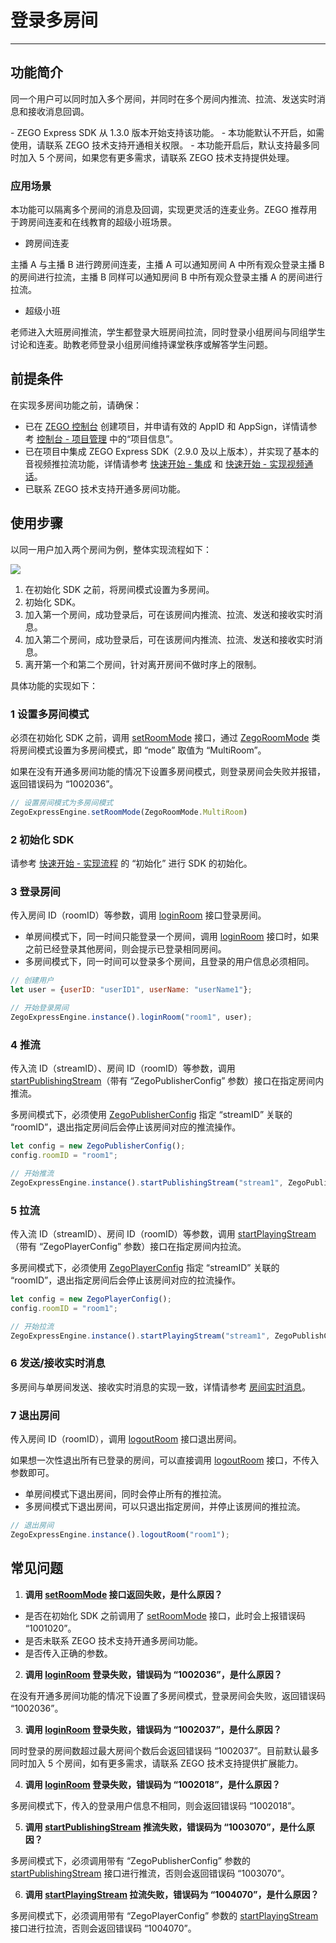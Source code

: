 # 登录多房间

---

## 功能简介

同一个用户可以同时加入多个房间，并同时在多个房间内推流、拉流、发送实时消息和接收消息回调。

<Note title="说明">
- ZEGO Express SDK 从 1.3.0 版本开始支持该功能。
- 本功能默认不开启，如需使用，请联系 ZEGO 技术支持开通相关权限。
- 本功能开启后，默认支持最多同时加入 5 个房间，如果您有更多需求，请联系 ZEGO 技术支持提供处理。
</Note>




### 应用场景

本功能可以隔离多个房间的消息及回调，实现更灵活的连麦业务。ZEGO 推荐用于跨房间连麦和在线教育的超级小班场景。

- 跨房间连麦

主播 A 与主播 B 进行跨房间连麦，主播 A 可以通知房间 A 中所有观众登录主播 B 的房间进行拉流，主播 B 同样可以通知房间 B 中所有观众登录主播 A 的房间进行拉流。


- 超级小班

老师进入大班房间推流，学生都登录大班房间拉流，同时登录小组房间与同组学生讨论和连麦。助教老师登录小组房间维持课堂秩序或解答学生问题。


## 前提条件

在实现多房间功能之前，请确保：

- 已在 [ZEGO 控制台](https://console.zego.im) 创建项目，并申请有效的 AppID 和 AppSign，详情请参考 [控制台 - 项目管理](/console/project-info) 中的“项目信息”。
- 已在项目中集成 ZEGO Express SDK（2.9.0 及以上版本），并实现了基本的音视频推拉流功能，详情请参考 [快速开始 - 集成](https://doc-zh.zego.im/article/4835) 和 [快速开始 - 实现视频通话](https://doc-zh.zego.im/article/8328)。
- 已联系 ZEGO 技术支持开通多房间功能。


## 使用步骤

以同一用户加入两个房间为例，整体实现流程如下：

<Frame width="512" height="auto" caption=""><img src="https://doc-media.zego.im/sdk-doc/Pics/Common/MultiRoom/MultiRoom_new.png" /></Frame>

1. 在初始化 SDK 之前，将房间模式设置为多房间。
2. 初始化 SDK。
3. 加入第一个房间，成功登录后，可在该房间内推流、拉流、发送和接收实时消息。
4. 加入第二个房间，成功登录后，可在该房间内推流、拉流、发送和接收实时消息。
5. 离开第一个和第二个房间，针对离开房间不做时序上的限制。

具体功能的实现如下：



### 1 设置多房间模式

必须在初始化 SDK 之前，调用 [setRoomMode](https://doc-zh.zego.im/unique-api/express-video-sdk/zh/javascript_react-native/classes/_zegoexpressengine_.zegoexpressengine.html#setroommode) 接口，通过 [ZegoRoomMode](https://doc-zh.zego.im/unique-api/express-video-sdk/zh/javascript_react-native/enums/_zegoexpressdefines_.zegoroommode.html) 类将房间模式设置为多房间模式，即 “mode” 取值为 “MultiRoom”。

<Note title="说明">
如果在没有开通多房间功能的情况下设置多房间模式，则登录房间会失败并报错，返回错误码为 “1002036”。
</Note>




```javascript
// 设置房间模式为多房间模式
ZegoExpressEngine.setRoomMode(ZegoRoomMode.MultiRoom)
```

### 2 初始化 SDK

请参考 [快速开始 - 实现流程](https://doc-zh.zego.im/article/21003#CreateEngine) 的 “初始化”  进行 SDK 的初始化。

### 3 登录房间

传入房间 ID（roomID）等参数，调用 [loginRoom](https://doc-zh.zego.im/unique-api/express-video-sdk/zh/javascript_react-native/classes/_zegoexpressengine_.zegoexpressengine.html#loginroom) 接口登录房间。

- 单房间模式下，同一时间只能登录一个房间，调用 [loginRoom](https://doc-zh.zego.im/unique-api/express-video-sdk/zh/javascript_react-native/classes/_zegoexpressengine_.zegoexpressengine.html#loginroom) 接口时，如果之前已经登录其他房间，则会提示已登录相同房间。
- 多房间模式下，同一时间可以登录多个房间，且登录的用户信息必须相同。

```javascript
// 创建用户
let user = {userID: "userID1", userName: "userName1"};

// 开始登录房间
ZegoExpressEngine.instance().loginRoom("room1", user);
```


### 4 推流

传入流 ID（streamID）、房间 ID（roomID）等参数，调用 [startPublishingStream](https://doc-zh.zego.im/unique-api/express-video-sdk/zh/javascript_react-native/classes/_zegoexpressengine_.zegoexpressengine.html#startpublishingstream)（带有 “ZegoPublisherConfig” 参数）接口在指定房间内推流。

<Warning title="注意">


多房间模式下，必须使用 [ZegoPublisherConfig](https://doc-zh.zego.im/unique-api/express-video-sdk/zh/javascript_react-native/classes/_zegoexpressdefines_.zegopublisherconfig.html) 指定 “streamID” 关联的 “roomID”，退出指定房间后会停止该房间对应的推流操作。

</Warning>



```javascript
let config = new ZegoPublisherConfig();
config.roomID = "room1";

// 开始推流
ZegoExpressEngine.instance().startPublishingStream("stream1", ZegoPublishChannel.Main, config);
```

### 5 拉流

传入流 ID（streamID）、房间 ID（roomID）等参数，调用 [startPlayingStream](https://doc-zh.zego.im/unique-api/express-video-sdk/zh/javascript_react-native/classes/_zegoexpressengine_.zegoexpressengine.html#startplayingstream)（带有 “ZegoPlayerConfig” 参数）接口在指定房间内拉流。

<Warning title="注意">


多房间模式下，必须使用 [ZegoPlayerConfig](https://doc-zh.zego.im/unique-api/express-video-sdk/zh/javascript_react-native/classes/_zegoexpressdefines_.zegoplayerconfig.html) 指定 “streamID” 关联的 “roomID”，退出指定房间后会停止该房间对应的拉流操作。

</Warning>




```javascript
let config = new ZegoPlayerConfig();
config.roomID = "room1";

// 开始拉流
ZegoExpressEngine.instance().startPlayingStream("stream1", ZegoPublishChannel.Main, config);
```


### 6 发送/接收实时消息

多房间与单房间发送、接收实时消息的实现一致，详情请参考 [房间实时消息](https://doc-zh.zego.im/article/21010)。

### 7 退出房间

传入房间 ID（roomID），调用 [logoutRoom](https://doc-zh.zego.im/unique-api/express-video-sdk/zh/javascript_react-native/classes/_zegoexpressengine_.zegoexpressengine.html#logoutroom) 接口退出房间。

<Note title="说明">


如果想一次性退出所有已登录的房间，可以直接调用 [logoutRoom](https://doc-zh.zego.im/unique-api/express-video-sdk/zh/javascript_react-native/classes/_zegoexpressengine_.zegoexpressengine.html#logoutroom) 接口，不传入参数即可。

</Note>



- 单房间模式下退出房间，同时会停止所有的推拉流。
- 多房间模式下退出房间，可以只退出指定房间，并停止该房间的推拉流。


```javascript
// 退出房间
ZegoExpressEngine.instance().logoutRoom("room1");
```


## 常见问题

1. **调用 [setRoomMode](https://doc-zh.zego.im/unique-api/express-video-sdk/zh/javascript_react-native/classes/_zegoexpressengine_.zegoexpressengine.html#setroommode) 接口返回失败，是什么原因？**

- 是否在初始化 SDK 之前调用了 [setRoomMode](https://doc-zh.zego.im/unique-api/express-video-sdk/zh/javascript_react-native/classes/_zegoexpressengine_.zegoexpressengine.html#setroommode) 接口，此时会上报错误码 “1001020”。
- 是否未联系 ZEGO 技术支持开通多房间功能。
- 是否传入正确的参数。

2. **调用 [loginRoom](https://doc-zh.zego.im/unique-api/express-video-sdk/zh/javascript_react-native/classes/_zegoexpressengine_.zegoexpressengine.html#loginroom) 登录失败，错误码为 “1002036”，是什么原因？**

在没有开通多房间功能的情况下设置了多房间模式，登录房间会失败，返回错误码 “1002036”。

3. **调用 [loginRoom](https://doc-zh.zego.im/unique-api/express-video-sdk/zh/javascript_react-native/classes/_zegoexpressengine_.zegoexpressengine.html#loginroom) 登录失败，错误码为 “1002037”，是什么原因？**

同时登录的房间数超过最大房间个数后会返回错误码 “1002037”。目前默认最多同时加入 5 个房间，如有更多需求，请联系 ZEGO 技术支持提供扩展能力。

4. **调用 [loginRoom](https://doc-zh.zego.im/unique-api/express-video-sdk/zh/javascript_react-native/classes/_zegoexpressengine_.zegoexpressengine.html#loginroom) 登录失败，错误码为 “1002018”，是什么原因？**

多房间模式下，传入的登录用户信息不相同，则会返回错误码 “1002018”。

5. **调用 [startPublishingStream](https://doc-zh.zego.im/unique-api/express-video-sdk/zh/javascript_react-native/classes/_zegoexpressengine_.zegoexpressengine.html#startpublishingstream) 推流失败，错误码为 “1003070”，是什么原因？**

多房间模式下，必须调用带有 “ZegoPublisherConfig” 参数的 [startPublishingStream](https://doc-zh.zego.im/unique-api/express-video-sdk/zh/javascript_react-native/classes/_zegoexpressengine_.zegoexpressengine.html#startpublishingstream) 接口进行推流，否则会返回错误码 “1003070”。

6. **调用 [startPlayingStream](https://doc-zh.zego.im/unique-api/express-video-sdk/zh/javascript_react-native/classes/_zegoexpressengine_.zegoexpressengine.html#startplayingstream) 拉流失败，错误码为 “1004070”，是什么原因？**

多房间模式下，必须调用带有 “ZegoPlayerConfig” 参数的 [startPlayingStream](https://doc-zh.zego.im/unique-api/express-video-sdk/zh/javascript_react-native/classes/_zegoexpressengine_.zegoexpressengine.html#startplayingstream) 接口进行拉流，否则会返回错误码 “1004070”。

<Content />

